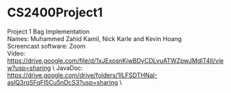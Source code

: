 # CS2400Project1
Project 1 Bag Implementation\
Names: Muhammed Zahid Kamil, Nick Karle and Kevin Hoang\
Screencast software: Zoom\
Video: https://drive.google.com/file/d/1xJExosnKjwBDyCDLvuATWZpwJMdIT4Il/view?usp=sharing \ 
JavaDoc: https://drive.google.com/drive/folders/1ILFSDTHNaI-aslQ3rqSFqFl5Cu5nDcS3?usp=sharing \ 


